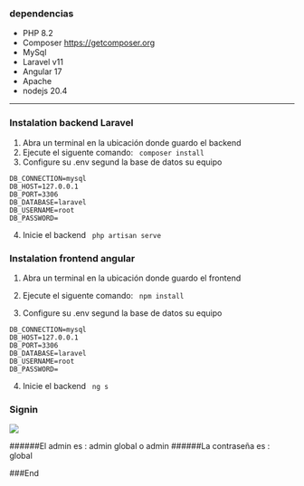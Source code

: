 ### dependencias

- PHP 8.2
- Composer https://getcomposer.org
- MySql
- Laravel v11
- Angular 17
- Apache 
- nodejs 20.4
-------------

### Instalation backend Laravel
                
1.  Abra un terminal en la ubicación donde guardo el backend
2.  Ejecute el siguente comando:
` composer install`
3. Configure su .env segund la base de datos su equipo
```example
DB_CONNECTION=mysql
DB_HOST=127.0.0.1
DB_PORT=3306
DB_DATABASE=laravel
DB_USERNAME=root
DB_PASSWORD=
```
4. Inicie el backend
` php artisan serve`
                
### Instalation frontend angular
1.  Abra un terminal en la ubicación donde guardo el frontend
2.  Ejecute el siguente comando:
` npm install`

3. Configure su .env segund la base de datos su equipo
```example
DB_CONNECTION=mysql
DB_HOST=127.0.0.1
DB_PORT=3306
DB_DATABASE=laravel
DB_USERNAME=root
DB_PASSWORD=
```
4. Inicie el backend
` ng s`

### Signin

![](https://cdn.discordapp.com/attachments/819617764544610335/1239852577177210985/image.png?ex=66446e31&is=66431cb1&hm=bca957eed31b030c3b50024f2ed379e995709c4210099e2394c4a179cafac748&)

######El admin es : admin global o admin
######La contraseña es : global

###End
